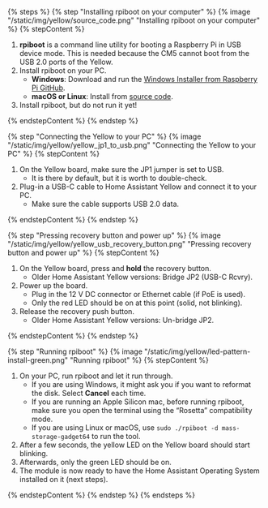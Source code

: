 <!--Installing the rpiboot on your computer and then running rpiboot to install the HAOS on Yellow-->

{% steps %}
{% step "Installing rpiboot on your computer" %}
{% image "/static/img/yellow/source_code.png" "Installing rpiboot on your computer" %}
{% stepContent %}

1. **rpiboot** is a command line utility for booting a Raspberry Pi in USB device mode. This is needed because the CM5 cannot boot from the USB 2.0 ports of the Yellow.
2. Install rpiboot on your PC.
   - **Windows**: Download and run the [Windows Installer from Raspberry Pi GitHub](https://github.com/raspberrypi/usbboot/raw/master/win32/rpiboot_setup.exe).
   - **macOS or Linux**: Install from [source code](https://github.com/raspberrypi/usbboot?tab=readme-ov-file#building).
3. Install rpiboot, but do not run it yet!

{% endstepContent %}
{% endstep %}

{% step "Connecting the Yellow to your PC" %}
{% image "/static/img/yellow/yellow_jp1_to_usb.png" "Connecting the Yellow to your PC" %}
{% stepContent %}

1. On the Yellow board, make sure the JP1 jumper is set to USB.
   - It is there by default, but it is worth to double-check.
2. Plug-in a USB-C cable to Home Assistant Yellow and connect it to your PC.
   - Make sure the cable supports USB 2.0 data.

{% endstepContent %}
{% endstep %}

{% step "Pressing recovery button and power up" %}
{% image "/static/img/yellow/yellow_usb_recovery_button.png" "Pressing recovery button and power up" %}
{% stepContent %}

1. On the Yellow board, press and **hold** the recovery button.
   - Older Home Assistant Yellow versions: Bridge JP2 (USB-C Rcvry).
2. Power up the board.
   - Plug in the 12 V DC connector or Ethernet cable (if PoE is used).
   - Only the red LED should be on at this point (solid, not blinking).
3. Release the recovery push button.
   - Older Home Assistant Yellow versions: Un-bridge JP2.

{% endstepContent %}
{% endstep %}

{% step "Running rpiboot" %}
{% image "/static/img/yellow/led-pattern-install-green.png" "Running rpiboot" %}
{% stepContent %}

1. On your PC, run rpiboot and let it run through.
   - If you are using Windows, it might ask you if you want to reformat the disk. Select **Cancel** each time.
   - If you are running an Apple Silicon mac, before running rpiboot, make sure you open the terminal using the “Rosetta” compatibility mode.
   - If you are using Linux or macOS, use `sudo ./rpiboot -d mass-storage-gadget64` to run the tool.
2. After a few seconds, the yellow LED on the Yellow board should start blinking.
3. Afterwards, only the green LED should be on.
4. The module is now ready to have the Home Assistant Operating System installed on it (next steps).

{% endstepContent %}
{% endstep %}
{% endsteps %}
